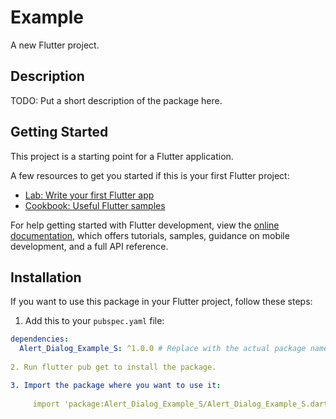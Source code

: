 # Example

A new Flutter project.

## Description

TODO: Put a short description of the package here.

## Getting Started

This project is a starting point for a Flutter application.

A few resources to get you started if this is your first Flutter project:

- [Lab: Write your first Flutter app](https://docs.flutter.dev/get-started/codelab)
- [Cookbook: Useful Flutter samples](https://docs.flutter.dev/cookbook)

For help getting started with Flutter development, view the [online documentation](https://docs.flutter.dev/), which offers tutorials, samples, guidance on mobile development, and a full API reference.

## Installation

If you want to use this package in your Flutter project, follow these steps:

1. Add this to your `pubspec.yaml` file:

```yaml
dependencies:
  Alert_Dialog_Example_S: ^1.0.0 # Replace with the actual package name and version
  
2. Run flutter pub get to install the package.

3. Import the package where you want to use it:
     
     import 'package:Alert_Dialog_Example_S/Alert_Dialog_Example_S.dart';
